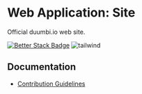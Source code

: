 # Web Application: Site
Official duumbi.io web site.

[![Better Stack Badge](https://uptime.betterstack.com/status-badges/v2/monitor/14whk.svg)](https://uptime.betterstack.com/?utm_source=status_badge)
![tailwind](https://img.shields.io/badge/Tailwind-3.4.3-blue)

## Documentation
 - [Contribution Guidelines](https://docs.duumbi.io/contributions/)

